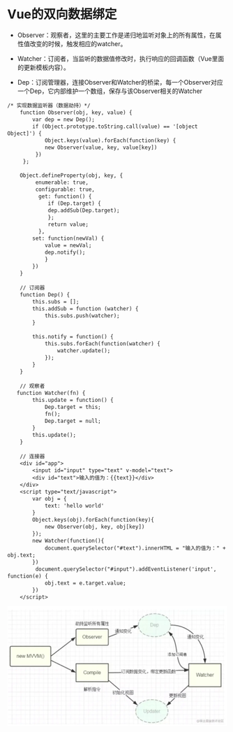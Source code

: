 # Vue的双向数据绑定

- Observer：观察者，这里的主要工作是递归地监听对象上的所有属性，在属性值改变的时候，触发相应的watcher。

- Watcher：订阅者，当监听的数据值修改时，执行响应的回调函数（Vue里面的更新模板内容）。

- Dep：订阅管理器，连接Observer和Watcher的桥梁，每一个Observer对应一个Dep，它内部维护一个数组，保存与该Observer相关的Watcher

```
/* 实现数据监听器（数据劫持）*/
	function Observer(obj, key, value) {
  		var dep = new Dep();
  		if (Object.prototype.toString.call(value) == '[object Object]') {
   		    Object.keys(value).forEach(function(key) {
      		new Observer(value, key, value[key])
    	 })
  	 };

  	Object.defineProperty(obj, key, {
   		 enumerable: true,
   		 configurable: true,
    	  get: function() {
     		 if (Dep.target) {
        	 dep.addSub(Dep.target);
      	     };
      	     return value;
          },
    	set: function(newVal) {
      		value = newVal;
      		dep.notify();
    		}
  		})
	}
	
	// 订阅器
	function Dep() {
  		this.subs = [];
  		this.addSub = function (watcher) {
    		this.subs.push(watcher);
  		}

  		this.notify = function() {
    		this.subs.forEach(function(watcher) {
    			watcher.update();
    		});
  		}
	}

	// 观察者
   function Watcher(fn) {
 	 	this.update = function() {
    		Dep.target = this;
    		fn();
    		Dep.target = null;
  		}
  		this.update();
	}

	// 连接器
	<div id="app">
  		<input id="input" type="text" v-model="text">
  		<div id="text">输入的值为：{{text}}</div>
	</div>
	<script type="text/javascript">
  		var obj = {
    		text: 'hello world'
  		}
  		Object.keys(obj).forEach(function(key){
  	  		new Observer(obj, key, obj[key])
  		});
  		new Watcher(function(){
    		document.querySelector("#text").innerHTML = "输入的值为：" + obj.text;
  		})
 		 document.querySelector("#input").addEventListener('input', function(e) {
    		obj.text = e.target.value;
  		})
	</script>

```



![image-20220530202908723](../image/Vue的双向数据绑定/image-20220530202908723.png)
